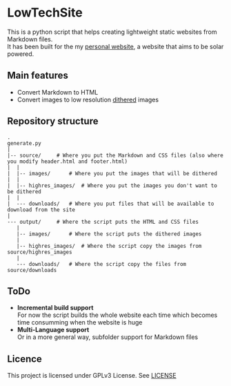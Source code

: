 # LowTechSite

This is a python script that helps creating lightweight static websites from Markdown files.  
It has been built for the my [personal website](https://mixlenain.ddns.net), a website that aims to be solar powered.

## Main features
 - Convert Markdown to HTML
 - Convert images to low resolution [dithered](https://en.wikipedia.org/wiki/Dither) images

## Repository structure
```
.
generate.py
|
|-- source/		# Where you put the Markdown and CSS files (also where you modify header.html and footer.html)
|  |
|  |-- images/		# Where you put the images that will be dithered
|  |
|  |-- highres_images/	# Where you put the images you don't want to be dithered
|  |
|  --- downloads/	# Where you put files that will be available to download from the site
|
--- output/		# Where the script puts the HTML and CSS files
   |
   |-- images/		# Where the script puts the dithered images
   |
   |-- highres_images/	# Where the script copy the images from source/highres_images
   |
   --- downloads/	# Where the script copy the files from source/downloads
```

## ToDo
 - **Incremental build support**  
	For now the script builds the whole website each time which becomes time consumming when the website is huge
 - **Multi-Language support**  
	Or in a more general way, subfolder support for Markdown files

## Licence
This project is licensed under GPLv3 License. See [LICENSE](LICENSE)
